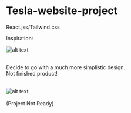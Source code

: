 # Tesla-website-project
React.jss/Tailwind.css 

Inspiration: 

![alt text](https://media.discordapp.net/attachments/1008571069797507102/1082649968126480436/MAGEW_Tesla_website_UIUX_4k_ac85b56a-489a-417a-a93b-5fb7db831166.png?width=914&height=914)

</br>
Decide to go with a much more simplistic design.
</br>
Not finished product!
</br>
</br>

![alt text](https://cdn.discordapp.com/attachments/746464734664065175/1089681438326128700/image.png)
</br>
</br>
(Project Not Ready) 


